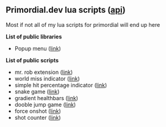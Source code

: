 ## Primordial.dev lua scripts ([api](https://docs.primordial.dev/#contributing))  ##
  
Most if not all of my lua scripts for primordial will end up here  

**List of public libraries**  
* Popup menu ([link](https://github.com/11x1/Lua/tree/main/Primordial.dev/popup%20menu))

**List of public scripts**  
* mr. rob extension ([link](https://github.com/11x1/Lua/tree/main/Primordial.dev/mr.rob%2C%20a%20supportive%20rectangle%20extension))
* world miss indicator ([link](https://github.com/11x1/Lua/tree/main/Primordial.dev/world%20miss%20indicator))
* simple hit percentage indicator ([link](https://github.com/11x1/Lua/tree/main/Primordial.dev/hit%20percentage%20indicator))
* snake game ([link](https://github.com/11x1/Lua/tree/main/Primordial.dev/snake%20game))
* gradient healthbars ([link](https://github.com/11x1/Lua/tree/main/Primordial.dev/enemy%20gradient%20healthbars))
* dooble jump game ([link](https://github.com/11x1/Lua/tree/main/Primordial.dev/dooble%20jump))
* force onshot ([link](https://github.com/11x1/Lua/tree/main/Primordial.dev/force%20onshot))
* shot counter ([link](https://github.com/11x1/Lua/tree/main/Primordial.dev/shot%20counter))
